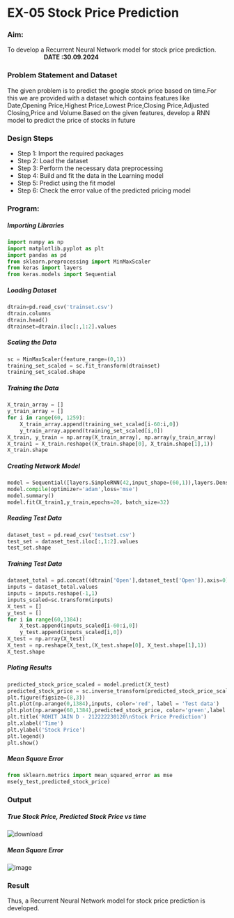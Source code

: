 # EX-05 Stock Price Prediction
### Aim:
To develop a Recurrent Neural Network model for stock price prediction. &emsp;&emsp;&emsp;&emsp;&emsp;&emsp;**DATE :30.09.2024**
### Problem Statement and Dataset
The given problem is to predict the google stock price based on time.For this we are provided with a dataset which contains features like Date,Opening Price,Highest Price,Lowest Price,Closing Price,Adjusted Closing,Price and Volume.Based on the given features, develop a RNN model to predict the price of stocks in future
### Design Steps
- Step 1: Import the required packages
- Step 2: Load the dataset
- Step 3: Perform the necessary data preprocessing
- Step 4: Build and fit the data in the Learning model
- Step 5: Predict using the fit model
- Step 6: Check the error value of the predicted pricing model
### Program:
##### Importing Libraries
```Python
import numpy as np
import matplotlib.pyplot as plt
import pandas as pd
from sklearn.preprocessing import MinMaxScaler
from keras import layers
from keras.models import Sequential
```
##### Loading Dataset
```Python
dtrain=pd.read_csv('trainset.csv')
dtrain.columns
dtrain.head()
dtrainset=dtrain.iloc[:,1:2].values
```
##### Scaling the Data 
```Python
sc = MinMaxScaler(feature_range=(0,1))
training_set_scaled = sc.fit_transform(dtrainset)
training_set_scaled.shape
```
##### Training the Data
```Python
X_train_array = []
y_train_array = []
for i in range(60, 1259):
    X_train_array.append(training_set_scaled[i-60:i,0])
    y_train_array.append(training_set_scaled[i,0])
X_train, y_train = np.array(X_train_array), np.array(y_train_array)
X_train1 = X_train.reshape((X_train.shape[0], X_train.shape[1],1))
X_train.shape
```
##### Creating Network Model
```Python
model = Sequential([layers.SimpleRNN(42,input_shape=(60,1)),layers.Dense(1)])
model.compile(optimizer='adam',loss='mse')
model.summary()
model.fit(X_train1,y_train,epochs=20, batch_size=32)
```
##### Reading Test Data 
```Python
dataset_test = pd.read_csv('testset.csv')
test_set = dataset_test.iloc[:,1:2].values
test_set.shape
```
##### Training Test Data
```Python
dataset_total = pd.concat((dtrain['Open'],dataset_test['Open']),axis=0)
inputs = dataset_total.values
inputs = inputs.reshape(-1,1)
inputs_scaled=sc.transform(inputs)
X_test = []
y_test = []
for i in range(60,1384):
    X_test.append(inputs_scaled[i-60:i,0])
    y_test.append(inputs_scaled[i,0])
X_test = np.array(X_test)
X_test = np.reshape(X_test,(X_test.shape[0], X_test.shape[1],1))
X_test.shape
```
##### Ploting Results
```Python
predicted_stock_price_scaled = model.predict(X_test)
predicted_stock_price = sc.inverse_transform(predicted_stock_price_scaled)
plt.figure(figsize=(8,3))
plt.plot(np.arange(0,1384),inputs, color='red', label = 'Test data')
plt.plot(np.arange(60,1384),predicted_stock_price, color='green',label = 'Predicted stock price')
plt.title('ROHIT JAIN D - 212222230120\nStock Price Prediction')
plt.xlabel('Time')
plt.ylabel('Stock Price')
plt.legend()
plt.show()
```
##### Mean Square Error
```Python
from sklearn.metrics import mean_squared_error as mse
mse(y_test,predicted_stock_price)
```
### Output

##### True Stock Price, Predicted Stock Price vs time

![download](https://github.com/user-attachments/assets/c3c2c531-66d6-4b5b-a377-5732524e0fdb)

##### Mean Square Error
![image](https://github.com/user-attachments/assets/03452157-c55a-4735-9d85-a4acda400957)

### Result
Thus, a Recurrent Neural Network model for stock price prediction is developed.
